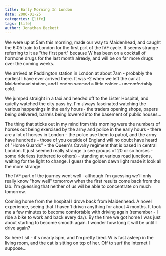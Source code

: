```yaml
---
title: Early Morning In London
date: 2006-01-25
categories: [life]
tags: [life]
author: Jonathan Beckett
---
```


We were up at 5am this morning, made our way to Maidenhead, and caught the 6:05 train to London for the first part of the IVF cycle. It seems strange referring to it as "the first part" because W has been on a cocktail of hormone drugs for the last month already, and will be on far more drugs over the coming weeks.

We arrived at Paddington station in London at about 7am - probably the earliest I have ever arrived there. It was -2 when we left the car at Maidenhead station, and London seemed a little colder - uncomfortably cold.

We jumped straight in a taxi and headed off to the Lister Hospital, and quietly watched the city pass by. I'm always fascinated watching the various happenings in the early hours - the traders opening shops, papers being delivered, barrels being lowered into the basement of public houses...

The thing that sticks out in my mind from this morning were the numbers of horses out being exercised by the army and police in the early hours - there are a lot of horses in London - the police use them to patrol, and the army have hundreds - those of you outside of England will no doubt have heard of "Horse Guards" - the Queen's Cavalry regiment that is based in central London. It just seemed really strange to see groups of 20 or so horses - some riderless (tethered to others) - standing at various road junctions, waiting for the light to change. I guess the golden dawn light made it look all the more strange.

The IVF part of the journey went well - although I'm guessing we'll only really know "how well" tomorrow when the first results come back from the lab. I'm guessing that neither of us will be able to concentrate on much tomorrow.

Coming home from the hospital I drove back from Maidenhead. A novel experience, seeing that I haven't driven anything for about 4 months. It took me a few minutes to become comfortable with driving again (remember - I ride a bike to work and back every day). By the time we got home I was just about starting to become smooth again. I wonder how long it will be until I drive again?

So here I sit - it's nearly 5pm, and I'm pretty tired. W is fast asleep in the living room, and the cat is sitting on top of her. Off to surf the internet I suppose...